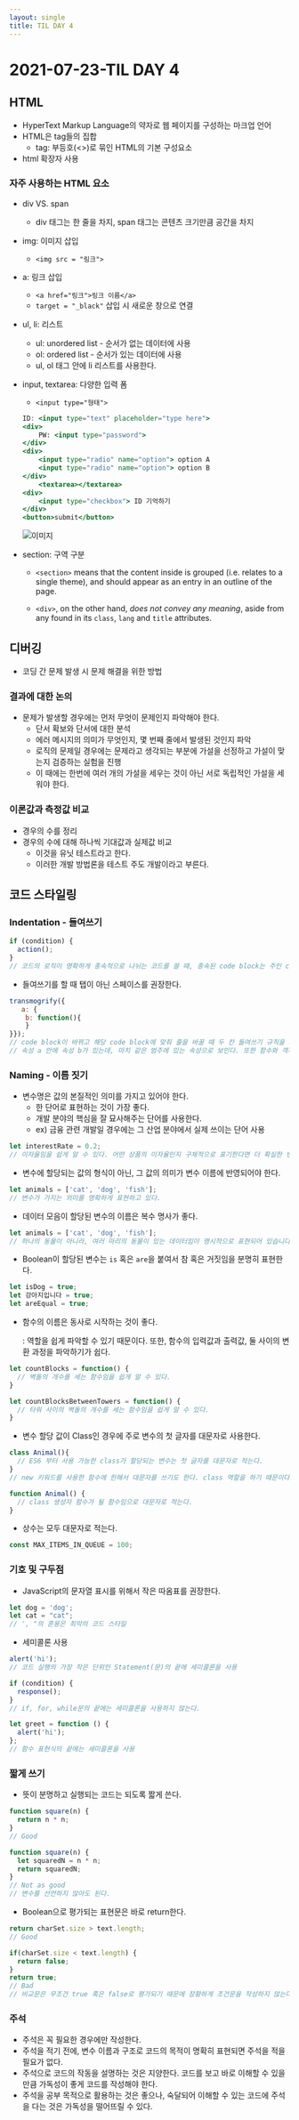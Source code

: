 ```yaml
---
layout: single
title: TIL DAY 4
---
```


# 2021-07-23-TIL DAY 4

## HTML

- HyperText Markup Language의 약자로 웹 페이지를 구성하는 마크업 언어
- HTML은 tag들의 집합
    - tag: 부등호(<>)로 묶인 HTML의 기본 구성요소
- html 확장자 사용

### 자주 사용하는 HTML 요소

- div VS. span
    - div 태그는 한 줄을 차지, span 태그는 콘텐츠 크기만큼 공간을 차지
- img: 이미지 삽입
    - `<img src = "링크">`
- a: 링크 삽입
    - `<a href="링크">링크 이름</a>`
    - `target = "_black"` 삽입 시 새로운 창으로 연결
- ul, li: 리스트
    - ul: unordered list - 순서가 없는 데이터에 사용
    - ol: ordered list - 순서가 있는 데이터에 사용
    - ul, ol 태그 안에 li 리스트를 사용한다.
- input, textarea: 다양한 입력 폼
    - `<input type="형태">`

    ```jsx
    ID: <input type="text" placeholder="type here">
    <div>
    	PW: <input type="password">
    </div>
    <div>
    	<input type="radio" name="option"> option A
    	<input type="radio" name="option"> option B
    </div>
    	<textarea></textarea>
    <div>
    	<input type="checkbox"> ID 기억하기
    </div>
    <button>submit</button>
    ```

    ![이미지](../assets/images/HTML1.JPG)

- section: 구역 구분
    - `<section>` means that the content inside is grouped (i.e. relates to a single theme), and should appear as an entry in an outline of the page.
    
    - `<div>`, on the other hand, *does not convey any meaning*, aside from any found in its `class`, `lang` and `title` attributes.
    
      

## 디버깅

- 코딩 간 문제 발생 시 문제 해결을 위한 방법

### 결과에 대한 논의

- 문제가 발생할 경우에는 먼저 무엇이 문제인지 파악해야 한다.
    - 단서 확보와 단서에 대한 분석
    - 에러 메시지의 의미가 무엇인지, 몇 번째 줄에서 발생된 것인지 파악
    - 로직의 문제일 경우에는 문제라고 생각되는 부분에 가설을 선정하고 가설이 맞는지 검증하는 실험을 진행
    - 이 때에는 한번에 여러 개의 가설을 세우는 것이 아닌 서로 독립적인 가설을 세워야 한다.

### 이론값과 측정값 비교

- 경우의 수를 정리
- 경우의 수에 대해 하나씩 기대값과 실제값 비교
    - 이것을 유닛 테스트라고 한다.
    - 이러한 개발 방법론을 테스트 주도 개발이라고 부른다.
    
    

## 코드 스타일링

### Indentation - 들여쓰기

```jsx
if (condition) {
  action();
}
// 코드의 로직이 명확하게 종속적으로 나뉘는 코드를 쓸 때, 종속된 code block는 주인 code block보다 두 칸 들여쓰기 한다.
```

- 들여쓰기를 할 때 탭이 아닌 스페이스를 권장한다.

```jsx
transmogrify({
   a: {
    b: function(){
    }
}});
// code block이 바뀌고 해당 code block에 맞춰 줄을 바꿀 때 두 칸 들여쓰기 규칙을 지켜야 한다.
// 속성 a 안에 속성 b가 있는데, 마치 같은 범주에 있는 속성으로 보인다. 또한 함수와 객체의 구분이 명확하지 않다.
```



### Naming - 이름 짓기

- 변수명은 값의 본질적인 의미를 가지고 있어야 한다.
    - 한 단어로 표현하는 것이 가장 좋다.
    - 개발 분야의 핵심을 잘 묘사해주는 단어를 사용한다.
    - ex) 금융 관련 개발일 경우에는 그 산업 분야에서 실제 쓰이는 단어 사용

```jsx
let interestRate = 0.2;
// 이자율임을 쉽게 알 수 있다. 어떤 상품의 이자율인지 구체적으로 표기한다면 더 확실한 변수명이 될 것이다.
```

- 변수에 할당되는 값의 형식이 아닌, 그 값의 의미가 변수 이름에 반영되어야 한다.

```jsx
let animals = ['cat', 'dog', 'fish'];
// 변수가 가지는 의미를 명확하게 표현하고 있다.
```

- 데이터 모음이 할당된 변수의 이름은 복수 명사가 좋다.

```jsx
let animals = ['cat', 'dog', 'fish'];
// 하나의 동물이 아니라, 여러 마리의 동물이 있는 데이터임이 명시적으로 표현되어 있습니다.
```

- Boolean이 할당된 변수는 `is` 혹은 `are`을 붙여서 참 혹은 거짓임을 분명히 표현한다.

```jsx
let isDog = true;
let 강아지입니다 = true;
let areEqual = true;
```

- 함수의 이름은 동사로 시작하는 것이 좋다.

    : 역할을 쉽게 파악할 수 있기 때문이다. 또한, 함수의 입력값과 출력값, 둘 사이의 변환 과정을 파악하기가 쉽다.

```jsx
let countBlocks = function() {
  // 벽돌의 개수를 세는 함수임을 쉽게 알 수 있다.
}

let countBlocksBetweenTowers = function() {
  // 타워 사이의 벽돌의 개수를 세는 함수임을 쉽게 알 수 있다.
}
```

- 변수 할당 값이 Class인 경우에 주로 변수의 첫 글자를 대문자로 사용한다.

```jsx
class Animal(){
  // ES6 부터 사용 가능한 class가 할당되는 변수는 첫 글자를 대문자로 적는다.
}
// new 키워드를 사용한 함수에 한해서 대문자를 쓰기도 한다. class 역할을 하기 때문이다.
```

```jsx
function Animal() {
  // class 생성자 함수가 될 함수임으로 대문자로 적는다.
}
```

- 상수는 모두 대문자로 적는다.

```jsx
const MAX_ITEMS_IN_QUEUE = 100;
```



### 기호 및 구두점

- JavaScript의 문자열 표시를 위해서 작은 따옴표를 권장한다.

```jsx
let dog = 'dog';
let cat = "cat";
// ', "의 혼용은 최악의 코드 스타일
```

- 세미콜론 사용

```jsx
alert('hi');
// 코드 실행의 가장 작은 단위인 Statement(문)의 끝에 세미콜론을 사용

if (condition) {
  response();
}
// if, for, while문의 끝에는 세미콜론을 사용하지 않는다.

let greet = function () {
  alert('hi');
};
// 함수 표현식의 끝에는 세미콜론을 사용

```



### 짧게 쓰기

- 뜻이 분명하고 실행되는 코드는 되도록 짧게 쓴다.

```jsx
function square(n) {
  return n * n;
}
// Good

function square(n) {
  let squaredN = n * n;
  return squaredN;
}
// Not as good 
// 변수를 선언하지 않아도 된다.
```

- Boolean으로 평가되는 표현문은 바로 return한다.

```jsx
return charSet.size > text.length;
// Good

if(charSet.size < text.length) {
  return false;
}
return true;
// Bad
// 비교문은 무조건 true 혹은 false로 평가되기 때문에 장황하게 조건문을 작성하지 않는다.
```



### 주석

- 주석은 꼭 필요한 경우에만 작성한다.
- 주석을 적기 전에, 변수 이름과 구조로 코드의 목적이 명확히 표현되면 주석을 적을 필요가 없다.
- 주석으로 코드의 작동을 설명하는 것은 지양한다. 코드를 보고 바로 이해할 수 있을 만큼 가독성이 좋게 코드를 작성해야 한다.
- 주석을 공부 목적으로 활용하는 것은 좋으나, 숙달되어 이해할 수 있는 코드에 주석을 다는 것은 가독성을 떨어뜨릴 수 있다.
